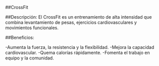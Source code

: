 ##CrossFit

##Descripción:
El CrossFit es un entrenamiento de alta intensidad que combina levantamiento de pesas, ejercicios cardiovasculares y movimientos funcionales.


##Beneficios:

-Aumenta la fuerza, la resistencia y la flexibilidad.
-Mejora la capacidad cardiovascular.
-Quema calorías rápidamente.
-Fomenta el trabajo en equipo y la comunidad.
